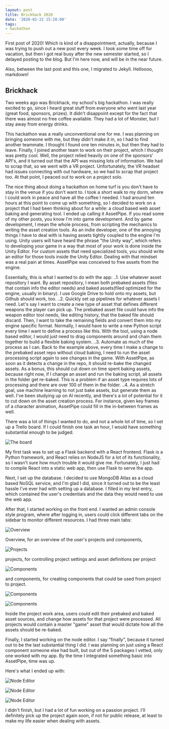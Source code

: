 ```yaml
---
layout: post
title: Brickhack 2020
date: '2020-02-22 15:28:00'
tags:
- hackathon
---
```


First post of 2020! Which is kind of a disappointment, actually, because I was trying to push out a new post every week. I took some time off for vacation, but then I got real busy after the new semester started, so I delayed posting to the blog. But I'm here now, and will be in the near future.

Also, between the last post and this one, I migrated to Jekyll. Helloooo, markdown!

## Brickhack

Two weeks ago was Brickhack, my school's big hackathon. I was really excited to go, since I heard great stuff from everyone who went last year (great food, sponsors, prizes). It didn't disappoint except for the fact that there was almost no free coffee available. They had a lot of Monster, but I stay away from energy drinks.

This hackathon was a really unconventional one for me. I was planning on bringing someone with me, but they didn't make it in, so I had to find another teammate. I thought I found one ten minutes in, but then they had to leave. Finally, I joined another team to work on their project, which I thought was pretty cool. Well, the project relied heavily on one of the sponsors' API's, and it turned out that the API was missing lots of information. We had to scrap that, so we went with a VR project. Unfortunately, the VR headset had issues connecting with out hardware, so we had to scrap that project too. At that point, I peaced out to work on a project solo.

The nice thing about doing a hackathon on home turf is you don't have to stay in the venue if you don't want to. I took a short walk to my dorm, where I could work in peace and have all the coffee I needed. I had around ten hours at this point to come up with something, so I decided to work on a project that I had been thinking about for a while: a cloud based web asset baking and generating tool. I ended up calling it AssetPipe. If you read some of my other posts, you know I'm into game development. And by game development, I mean the whole process, from scripting the mechanics to writing the asset creation tools. As an indie developer, one of the annoying things I have to deal with is having assets tightly coupled to the engine I'm using. Unity users will have heard the phrase "the Unity way", which refers to developing your game in a way that most of your work is done inside the Unity Editor. For custom assets that need specialized tools, you should write an editor for those tools inside the Unity Editor. Dealing with that mindset was a real pain at times. AssetPipe was conceived to free assets from the engine.

Essentially, this is what I wanted to do with the app:
..1. Use whatever asset repository I want. By asset repository, I mean both prebaked assets (files that contain info the editor needs) and baked assets(filed optimized for the engine, usually in binary). I use Google Drive to hold onto my assets, but Github should work, too.
..2. Quickly set up pipelines for whatever assets I need. Let's say I want to create a new type of asset that defines different weapons the player can pick up. The prebaked asset file could have info the weapon editor tool needs, like editing history, that the baked file should discard. Then, I want to take the remaining fields and convert them into my engine specific format. Normally, I would have to write a new Python script every time I want to define a process like this. With the tool, using a node based editor, I would just need to drag components around and chain them together to build a flexible baking system.
..3. Automate as much of the process as I can. Back to the example above, every time I make a change to the prebaked asset repo without cloud baking, I need to run the asset processing script again to see changes in the game. With AssetPipe, as soon as it detects a change in the repo, it should re-bake the changed assets. As a bonus, this should cut down on time spent baking assets, because right now, if I change an asset and run the baking script, all assets in the folder get re-baked. This is a problem if an asset type requires lots of processing and there are over 100 of them in the folder.
..4. As a stretch goal, use machine learning to not just bake assets, but generate them as well. I've been studying up on AI recently, and there's a lot of potential for it to cut down on the asset creation process. For instance, given key frames of a character animation, AssetPipe could fill in the in-between frames as well.

There was a lot of things I wanted to do, and not a whole lot of time, so I set up a Trello board. If I could finish one task an hour, I would have something substantial enough to be judged.

![The board](/assets/2_22_20/7.png)

My first task was to set up a Flask backend with a React frontend. Flask is a Python framework, and React relies on NodeJS for a lot of its functionality, so I wasn't sure how much trouble it would give me. Fortunately, I just had to compile React into a static web app, then use Flask to serve the app.

Next, I set up the database. I decided to use MongoDB Atlas as a cloud based NoSQL service, and I'm glad I did, since it turned out to be the least hassle I've ever had with setting up a database. I filled in my test entry, which contained the user's credentials and the data they would need to use the web app.

After that, I started working on the front end. I wanted an admin console style program, where after logging in, users could click different tabs on the sidebar to monitor different resources. I had three main tabs:

![Overview](/assets/2_22_20/1.png)

Overview, for an overview of the user's projects and components,

![Projects](/assets/2_22_20/2.png)

projects, for controlling project settings and asset definitions per project

![Components](/assets/2_22_20/4.png)

and components, for creating components that could be used from project to project.

![Components](/assets/2_22_20/5.png)

![Components](/assets/2_22_20/6.png)

Inside the project work area, users could edit their prebaked and baked asset sources, and change how assets for that project were processed. All projects would contain a master "game" asset that would dictate how all the assets should be re-baked.

Finally, I started working on the node editor. I say "finally", because it turned out to be the last substantial thing I did. I was planning on just using a React component someone else had built, but out of the 5 packages I vetted, only one worked with my app. By the time I integrated something basic into AssetPipe, time was up.

Here's what I ended up with:

![Node Editor](/assets/2_22_20/10.png)

![Node Editor](/assets/2_22_20/9.png)

![Node Editor](/assets/2_22_20/8.png)

I didn't finish, but I had a lot of fun working on a passion project. I'll definitely pick up the project again soon, if not for public release, at least to make my life easier when dealing with assets.